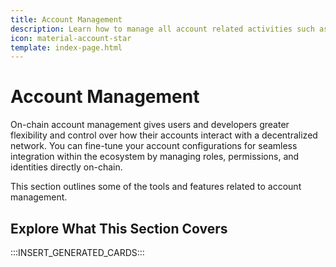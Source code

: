 ```yaml
---
title: Account Management
description: Learn how to manage all account related activities such as the creation, maintenance, and removal of proxies and identities.
icon: material-account-star
template: index-page.html
---
```


# Account Management

On-chain account management gives users and developers greater flexibility and control over how their accounts interact with a decentralized network. You can fine-tune your account configurations for seamless integration within the ecosystem by managing roles, permissions, and identities directly on-chain.

This section outlines some of the tools and features related to account management.

## Explore What This Section Covers

:::INSERT_GENERATED_CARDS:::